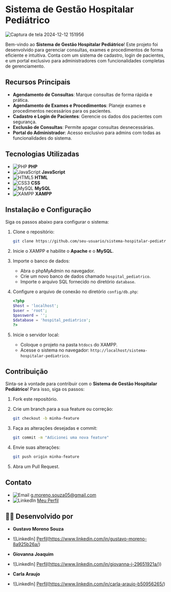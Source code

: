 # Sistema de Gestão Hospitalar Pediátrico

![Captura de tela 2024-12-12 151956](https://github.com/user-attachments/assets/6373aa42-4587-4b37-af9e-26244f219712)


Bem-vindo ao **Sistema de Gestão Hospitalar Pediátrico**! Este projeto foi desenvolvido para gerenciar consultas, exames e procedimentos de forma eficiente e intuitiva. Conta com um sistema de cadastro, login de pacientes, e um portal exclusivo para administradores com funcionalidades completas de gerenciamento.

## Recursos Principais

- **Agendamento de Consultas**: Marque consultas de forma rápida e prática.
- **Agendamento de Exames e Procedimentos**: Planeje exames e procedimentos necessários para os pacientes.
- **Cadastro e Login de Pacientes**: Gerencie os dados dos pacientes com segurança.
- **Exclusão de Consultas**: Permite apagar consultas desnecessárias.
- **Portal do Administrador**: Acesso exclusivo para admins com todas as funcionalidades do sistema.

## Tecnologias Utilizadas

- ![PHP](https://img.shields.io/badge/-PHP-777BB4?style=flat-square&logo=php&logoColor=white) **PHP**
- ![JavaScript](https://img.shields.io/badge/-JavaScript-F7DF1E?style=flat-square&logo=javascript&logoColor=black) **JavaScript**
- ![HTML5](https://img.shields.io/badge/-HTML5-E34F26?style=flat-square&logo=html5&logoColor=white) **HTML**
- ![CSS3](https://img.shields.io/badge/-CSS3-1572B6?style=flat-square&logo=css3&logoColor=white) **CSS**
- ![MySQL](https://img.shields.io/badge/-MySQL-4479A1?style=flat-square&logo=mysql&logoColor=white) **MySQL**
- ![XAMPP](https://img.shields.io/badge/-XAMPP-FB7A24?style=flat-square&logo=xampp&logoColor=white) **XAMPP**

## Instalação e Configuração

Siga os passos abaixo para configurar o sistema:

1. Clone o repositório:

   ```bash
   git clone https://github.com/seu-usuario/sistema-hospitalar-pediatrico.git
   ```

2. Inicie o XAMPP e habilite o **Apache** e o **MySQL**.

3. Importe o banco de dados:

   - Abra o phpMyAdmin no navegador.
   - Crie um novo banco de dados chamado `hospital_pediatrico`.
   - Importe o arquivo SQL fornecido no diretório `database`.

4. Configure o arquivo de conexão no diretório `config/db.php`:

   ```php
   <?php
   $host = 'localhost';
   $user = 'root';
   $password = '';
   $database = 'hospital_pediatrico';
   ?>
   ```

5. Inicie o servidor local:

   - Coloque o projeto na pasta `htdocs` do XAMPP.
   - Acesse o sistema no navegador: `http://localhost/sistema-hospitalar-pediatrico`.

## Contribuição

Sinta-se à vontade para contribuir com o **Sistema de Gestão Hospitalar Pediátrico**! Para isso, siga os passos:

1. Fork este repositório.

2. Crie um branch para a sua feature ou correção:

   ```bash
   git checkout -b minha-feature
   ```

3. Faça as alterações desejadas e commit:

   ```bash
   git commit -m "Adicionei uma nova feature"
   ```

4. Envie suas alterações:

   ```bash
   git push origin minha-feature
   ```

5. Abra um Pull Request.


## Contato

- ![Email](https://img.shields.io/badge/-Email-D14836?style=flat-square&logo=gmail&logoColor=white) g.moreno.souza05@gmail.com
- ![LinkedIn](https://img.shields.io/badge/-LinkedIn-0077B5?style=flat-square&logo=linkedin&logoColor=white) [Meu Perfil](https://www.linkedin.com/in/gustavo-moreno-8a925b26a/)

## 👨‍💻 Desenvolvido por

- **Gustavo Moreno Souza**
- ![LinkedIn] [Perfil](https://img.shields.io/badge/-LinkedIn-0077B5?style=flat-square&logo=linkedin&logoColor=white)(https://www.linkedin.com/in/gustavo-moreno-8a925b26a/)

- **Giovanna Joaquim**
- ![LinkedIn] [Perfil](https://img.shields.io/badge/-LinkedIn-0077B5?style=flat-square&logo=linkedin&logoColor=white)(https://www.linkedin.com/in/giovanna-j-29651921a/))

- **Carla Araujo**
- ![LinkedIn] [Perfil](https://img.shields.io/badge/-LinkedIn-0077B5?style=flat-square&logo=linkedin&logoColor=white)(https://www.linkedin.com/in/carla-araujo-b50956265/)
